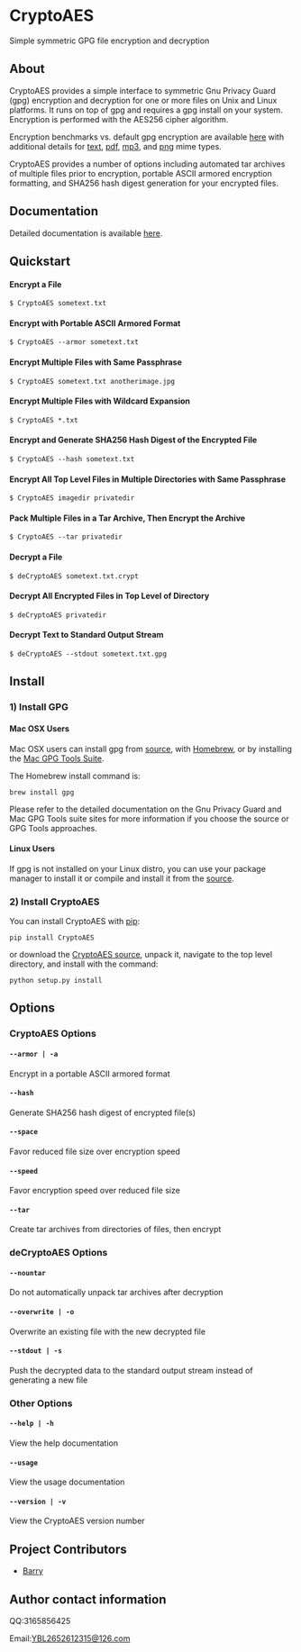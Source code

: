 # CryptoAES
Simple symmetric GPG file encryption and decryption

## About
CryptoAES provides a simple interface to symmetric Gnu Privacy Guard (gpg) encryption and decryption for one or more files on Unix and Linux platforms.  It runs on top of gpg and requires a gpg install on your system.  Encryption is performed with the AES256 cipher algorithm.

Encryption benchmarks vs. default gpg encryption are available [here](http://chrissimpkins.github.io/CryptoAES/benchmarks.html) with additional details for [text](http://chrissimpkins.github.io/CryptoAES/text-benchmarks.html), [pdf](http://chrissimpkins.github.io/CryptoAES/pdf-benchmarks.html), [mp3](http://chrissimpkins.github.io/CryptoAES/mp3-benchmarks.html), and [png](http://chrissimpkins.github.io/CryptoAES/png-benchmarks.html) mime types.

CryptoAES provides a number of options including automated tar archives of multiple files prior to encryption, portable ASCII armored encryption formatting, and SHA256 hash digest generation for your encrypted files.

## Documentation

Detailed documentation is available [here](http://chrissimpkins.github.io/CryptoAES/index.html).

## Quickstart

#### Encrypt a File
```
$ CryptoAES sometext.txt
```

#### Encrypt with Portable ASCII Armored Format
```
$ CryptoAES --armor sometext.txt
```

#### Encrypt Multiple Files with Same Passphrase
```
$ CryptoAES sometext.txt anotherimage.jpg
```

#### Encrypt Multiple Files with Wildcard Expansion
```
$ CryptoAES *.txt
```

#### Encrypt and Generate SHA256 Hash Digest of the Encrypted File
```
$ CryptoAES --hash sometext.txt
```

#### Encrypt All Top Level Files in Multiple Directories with Same Passphrase
```
$ CryptoAES imagedir privatedir
```

#### Pack Multiple Files in a Tar Archive, Then Encrypt the Archive
```
$ CryptoAES --tar privatedir
```

#### Decrypt a File
```
$ deCryptoAES sometext.txt.crypt
```

#### Decrypt All Encrypted Files in Top Level of Directory
```
$ deCryptoAES privatedir
```

#### Decrypt Text to Standard Output Stream
```
$ deCryptoAES --stdout sometext.txt.gpg
```


## Install

### 1) Install GPG

#### Mac OSX Users
Mac OSX users can install gpg from [source](https://www.gnupg.org/download/index.html), with [Homebrew](http://brew.sh/), or by installing the [Mac GPG Tools Suite](https://gpgtools.org/gpgsuite.html).

The Homebrew install command is:

```
brew install gpg
```

Please refer to the detailed documentation on the Gnu Privacy Guard and Mac GPG Tools suite sites for more information if you choose the source or GPG Tools approaches.

#### Linux Users
If gpg is not installed on your Linux distro, you can use your package manager to install it or compile and install it from the [source](https://www.gnupg.org/download/index.html).

### 2) Install CryptoAES
You can install CryptoAES with [pip](https://pypi.python.org/pypi/pip/):

```
pip install CryptoAES
```

or download the [CryptoAES source](https://github.com/chrissimpkins/CryptoAES/archive/master.zip), unpack it, navigate to the top level directory, and install with the command:

```
python setup.py install
```

## Options

### CryptoAES Options

#### `--armor | -a`

Encrypt in a portable ASCII armored format

#### `--hash`

Generate SHA256 hash digest of encrypted file(s)

#### `--space`

Favor reduced file size over encryption speed

#### `--speed`

Favor encryption speed over reduced file size

#### `--tar`

Create tar archives from directories of files, then encrypt

### deCryptoAES Options

#### `--nountar`

Do not automatically unpack tar archives after decryption

#### `--overwrite | -o`

Overwrite an existing file with the new decrypted file

#### `--stdout | -s`

Push the decrypted data to the standard output stream instead of generating a new file

### Other Options

#### `--help | -h`

View the help documentation

#### `--usage`

View the usage documentation

#### `--version | -v`

View the CryptoAES version number

## Project Contributors

- [Barry](https://github.com/BarryYBL) 

## Author contact information
 QQ:3165856425
 
 Email:YBL2652612315@126.com
